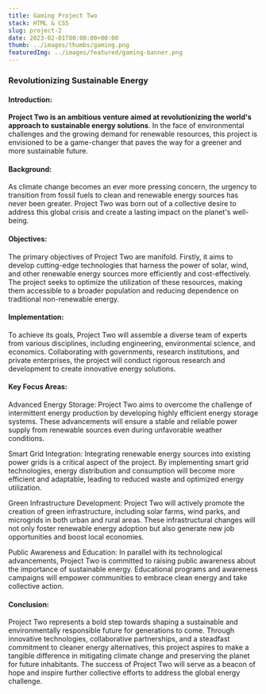 ```yaml
---
title: Gaming Project Two
stack: HTML & CSS
slug: project-2
date: 2023-02-01T00:00:00+00:00
thumb: ../images/thumbs/gaming.png
featuredImg: ../images/featured/gaming-banner.png
---
```


### Revolutionizing Sustainable Energy

#### Introduction:

**Project Two is an ambitious venture aimed at revolutionizing the world's approach to sustainable energy solutions**. In the face of environmental challenges and the growing demand for renewable resources, this project is envisioned to be a game-changer that paves the way for a greener and more sustainable future.

#### Background:

As climate change becomes an ever more pressing concern, the urgency to transition from fossil fuels to clean and renewable energy sources has never been greater. Project Two was born out of a collective desire to address this global crisis and create a lasting impact on the planet's well-being.

#### Objectives:

The primary objectives of Project Two are manifold. Firstly, it aims to develop cutting-edge technologies that harness the power of solar, wind, and other renewable energy sources more efficiently and cost-effectively. The project seeks to optimize the utilization of these resources, making them accessible to a broader population and reducing dependence on traditional non-renewable energy.

#### Implementation:

To achieve its goals, Project Two will assemble a diverse team of experts from various disciplines, including engineering, environmental science, and economics. Collaborating with governments, research institutions, and private enterprises, the project will conduct rigorous research and development to create innovative energy solutions.

#### Key Focus Areas:

Advanced Energy Storage: Project Two aims to overcome the challenge of intermittent energy production by developing highly efficient energy storage systems. These advancements will ensure a stable and reliable power supply from renewable sources even during unfavorable weather conditions.

Smart Grid Integration: Integrating renewable energy sources into existing power grids is a critical aspect of the project. By implementing smart grid technologies, energy distribution and consumption will become more efficient and adaptable, leading to reduced waste and optimized energy utilization.

Green Infrastructure Development: Project Two will actively promote the creation of green infrastructure, including solar farms, wind parks, and microgrids in both urban and rural areas. These infrastructural changes will not only foster renewable energy adoption but also generate new job opportunities and boost local economies.

Public Awareness and Education: In parallel with its technological advancements, Project Two is committed to raising public awareness about the importance of sustainable energy. Educational programs and awareness campaigns will empower communities to embrace clean energy and take collective action.

#### Conclusion:

Project Two represents a bold step towards shaping a sustainable and environmentally responsible future for generations to come. Through innovative technologies, collaborative partnerships, and a steadfast commitment to cleaner energy alternatives, this project aspires to make a tangible difference in mitigating climate change and preserving the planet for future inhabitants. The success of Project Two will serve as a beacon of hope and inspire further collective efforts to address the global energy challenge.
